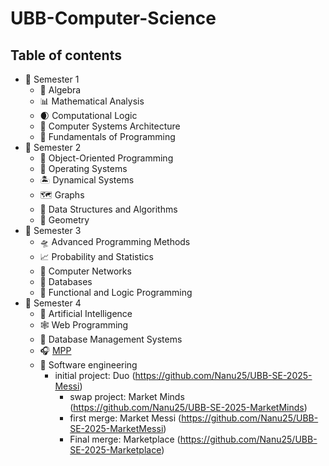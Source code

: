 # UBB-Computer-Science
## Table of contents

- 📕 Semester 1
	- 🧮 Algebra
	- 📊 Mathematical Analysis
	- 🌒 Computational Logic
	- 💾 Computer Systems Architecture
	- 🍼 Fundamentals of Programming
- 📕 Semester 2
	- 🤖 Object-Oriented Programming
	- 🐚 Operating Systems
	- 🏝️ Dynamical Systems
	- 🗺️ Graphs
	- 🧠 Data Structures and Algorithms
   	- 📐 Geometry
- 📕 Semester 3
  	- 🛸 Advanced Programming Methods
  	- 📈 Probability and Statistics
	- 🛜 Computer Networks
   	- 📓 Databases
   	- 📼 Functional and Logic Programming
- 📕 Semester 4  
	- 🤖 Artificial Intelligence  
	- 🕸️ Web Programming  
	- 📇 Database Management Systems  
	- 🎧 [MPP](https://github.com/Nanu25/GymJournal)  
	- 🐐 Software engineering
   		- initial project: Duo (https://github.com/Nanu25/UBB-SE-2025-Messi)
       		- swap project: Market Minds (https://github.com/Nanu25/UBB-SE-2025-MarketMinds)
           	- first merge: Market Messi (https://github.com/Nanu25/UBB-SE-2025-MarketMessi)
           	- Final merge: Marketplace (https://github.com/Nanu25/UBB-SE-2025-Marketplace)
